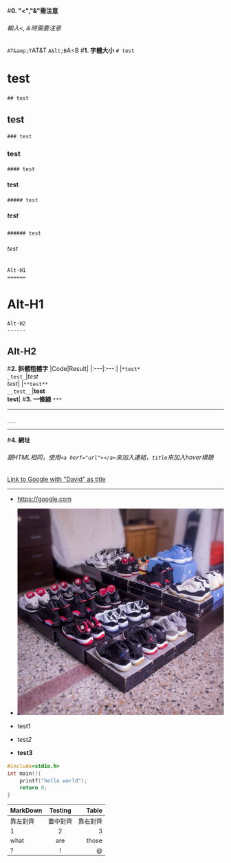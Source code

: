 #<strong>0. "&lt;","&amp;"需注意</strong>
###### 輸入<,＆時需要注意
`AT&amp;T`AT&amp;T
`A&lt;B`A&lt;B
#<strong>1. 字體大小</strong>
<code># test</code>
# test
<code>## test</code>
## test
<code>### test</code>
### test
<code>#### test</code>
#### test
<code>##### test</code>
##### test
<code>###### test</code>
###### test
```
Alt-H1
======
```
Alt-H1
======
```
Alt-H2
------
```
Alt-H2
------
#<strong>2. 斜體粗體字</strong>
|Code|Result|
|:---|:---:|
|```*test*```<br>```_test_```|*test*<br>_test_|
|```**test**```<br>```__test__```|**test**<br>__test__|
#<strong>3. 一條線</strong>
`***`
***
`___`
___
#<strong>4. 網址</strong>
###### 跟HTML相同，使用`<a herf="url"></a>`來加入連結，`title`來加入hover標題
<a href="https://google.com" title="David">Link to Google with "David" as title</a>
***
*  <a href="https://google.com" title="Google.com">https://google.com</a>

* ![image](https://github.com/David855008/Readme/blob/master/AJ.jpg)
* test1
* <em>test2</em>
* <strong>test3</strong>
```c++
#include<stdio.h>
int main(){
    printf("hello world");
    return 0;
}
```
|MarkDown|Testing|Table|
|:-------------|:-------:|-----:|
|靠左對齊|置中對齊|靠右對齊|
|1|2|3|
|what|are|those|
|?|!|@|
